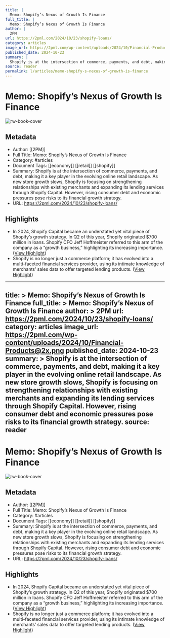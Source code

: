 ```yaml
---
title: |
  Memo: Shopify’s Nexus of Growth Is Finance
full_title: |
  Memo: Shopify’s Nexus of Growth Is Finance
author: |
  2PM
url: https://2pml.com/2024/10/23/shopify-loans/
category: articles
image_url: https://2pml.com/wp-content/uploads/2024/10/Financial-Products@2x.png
published_date: 2024-10-23
summary: |
  Shopify is at the intersection of commerce, payments, and debt, making it a key player in the evolving online retail landscape. As new store growth slows, Shopify is focusing on strengthening relationships with existing merchants and expanding its lending services through Shopify Capital. However, rising consumer debt and economic pressures pose risks to its financial growth strategy.
source: reader
permalink: l/articles/memo-shopify-s-nexus-of-growth-is-finance
---
```

# Memo: Shopify’s Nexus of Growth Is Finance

![rw-book-cover](https://2pml.com/wp-content/uploads/2024/10/Financial-Products@2x.png)

## Metadata
- Author: [[2PM]]
- Full Title: Memo: Shopify’s Nexus of Growth Is Finance
- Category: #articles
- Document Tags: [[economy]] [[retail]] [[shopify]] 
- Summary: Shopify is at the intersection of commerce, payments, and debt, making it a key player in the evolving online retail landscape. As new store growth slows, Shopify is focusing on strengthening relationships with existing merchants and expanding its lending services through Shopify Capital. However, rising consumer debt and economic pressures pose risks to its financial growth strategy.
- URL: https://2pml.com/2024/10/23/shopify-loans/

## Highlights
- In 2024, Shopify Capital became an understated yet vital piece of Shopify’s growth strategy. In Q2 of this year, Shopify originated $700 million in loans. Shopify CFO Jeff Hoffmeister referred to this arm of the company as a “growth business,” highlighting its increasing importance. ([View Highlight](https://read.readwise.io/read/01jd2210jp3zrs3hsqsz7axxkv))
- Shopify is no longer just a commerce platform; it has evolved into a multi-faceted financial services provider, using its intimate knowledge of merchants’ sales data to offer targeted lending products. ([View Highlight](https://read.readwise.io/read/01jd222z8dgbnf2dhj3ym6qvxs))


---
title: >
  Memo: Shopify’s Nexus of Growth Is Finance
full_title: >
  Memo: Shopify’s Nexus of Growth Is Finance
author: >
  2PM
url: https://2pml.com/2024/10/23/shopify-loans/
category: articles
image_url: https://2pml.com/wp-content/uploads/2024/10/Financial-Products@2x.png
published_date: 2024-10-23
summary: >
  Shopify is at the intersection of commerce, payments, and debt, making it a key player in the evolving online retail landscape. As new store growth slows, Shopify is focusing on strengthening relationships with existing merchants and expanding its lending services through Shopify Capital. However, rising consumer debt and economic pressures pose risks to its financial growth strategy.
source: reader
---
# Memo: Shopify’s Nexus of Growth Is Finance

![rw-book-cover](https://2pml.com/wp-content/uploads/2024/10/Financial-Products@2x.png)

## Metadata
- Author: [[2PM]]
- Full Title: Memo: Shopify’s Nexus of Growth Is Finance
- Category: #articles
- Document Tags: [[economy]] [[retail]] [[shopify]] 
- Summary: Shopify is at the intersection of commerce, payments, and debt, making it a key player in the evolving online retail landscape. As new store growth slows, Shopify is focusing on strengthening relationships with existing merchants and expanding its lending services through Shopify Capital. However, rising consumer debt and economic pressures pose risks to its financial growth strategy.
- URL: https://2pml.com/2024/10/23/shopify-loans/

## Highlights
- In 2024, Shopify Capital became an understated yet vital piece of Shopify’s growth strategy. In Q2 of this year, Shopify originated $700 million in loans. Shopify CFO Jeff Hoffmeister referred to this arm of the company as a “growth business,” highlighting its increasing importance. ([View Highlight](https://read.readwise.io/read/01jd2210jp3zrs3hsqsz7axxkv))
- Shopify is no longer just a commerce platform; it has evolved into a multi-faceted financial services provider, using its intimate knowledge of merchants’ sales data to offer targeted lending products. ([View Highlight](https://read.readwise.io/read/01jd222z8dgbnf2dhj3ym6qvxs))


